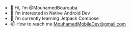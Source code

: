 - 👋 Hi, I’m @MouhamedBourouba
- 👀 I’m interested in Native Android Dev
- 🌱 I’m currently learning Jetpack Compose
- 📫 How to reach me MouhamedMobileDev@gmail.com

<!---
MouhamedBourouba/MouhamedBourouba is a ✨ special ✨ repository because its `README.md` (this file) appears on your GitHub profile.
You can click the Preview link to take a look at your changes.
--->
